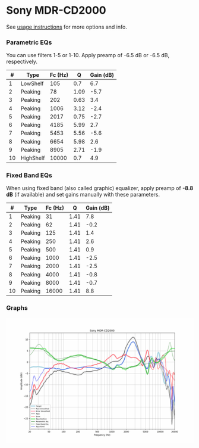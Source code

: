 # Sony MDR-CD2000
See [usage instructions](https://github.com/jaakkopasanen/AutoEq#usage) for more options and info.

### Parametric EQs
You can use filters 1-5 or 1-10. Apply preamp of -6.5 dB or -6.5 dB, respectively.

|   # | Type      |   Fc (Hz) |    Q |   Gain (dB) |
|-----|-----------|-----------|------|-------------|
|   1 | LowShelf  |       105 | 0.7  |         6.7 |
|   2 | Peaking   |        78 | 1.09 |        -5.7 |
|   3 | Peaking   |       202 | 0.63 |         3.4 |
|   4 | Peaking   |      1006 | 3.12 |        -2.4 |
|   5 | Peaking   |      2017 | 0.75 |        -2.7 |
|   6 | Peaking   |      4185 | 5.99 |         2.7 |
|   7 | Peaking   |      5453 | 5.56 |        -5.6 |
|   8 | Peaking   |      6654 | 5.98 |         2.6 |
|   9 | Peaking   |      8905 | 2.71 |        -1.9 |
|  10 | HighShelf |     10000 | 0.7  |         4.9 |

### Fixed Band EQs
When using fixed band (also called graphic) equalizer, apply preamp of **-8.8 dB** (if available) and set gains manually with these parameters.

|   # | Type    |   Fc (Hz) |    Q |   Gain (dB) |
|-----|---------|-----------|------|-------------|
|   1 | Peaking |        31 | 1.41 |         7.8 |
|   2 | Peaking |        62 | 1.41 |        -0.2 |
|   3 | Peaking |       125 | 1.41 |         1.4 |
|   4 | Peaking |       250 | 1.41 |         2.6 |
|   5 | Peaking |       500 | 1.41 |         0.9 |
|   6 | Peaking |      1000 | 1.41 |        -2.5 |
|   7 | Peaking |      2000 | 1.41 |        -2.5 |
|   8 | Peaking |      4000 | 1.41 |        -0.8 |
|   9 | Peaking |      8000 | 1.41 |        -0.7 |
|  10 | Peaking |     16000 | 1.41 |         8.8 |

### Graphs
![](./Sony%20MDR-CD2000.png)
